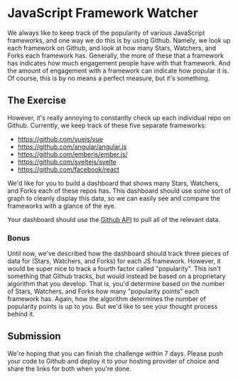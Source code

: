 # JavaScript Framework Watcher

We always like to keep track of the popularity of various JavaScript frameworks, and one way we do this is by using Github. Namely, we look up each framework on Github, and look at how many Stars, Watchers, and Forks each framework has. Generally, the more of these that a framework has indicates how much engagement people have with that framework. And the amount of engagement with a framework can indicate how popular it is. Of course, this is by no means a perfect measure, but it's something.

## The Exercise

However, it's really annoying to constantly check up each individual repo on Github. Currently, we keep track of these five separate frameworks:

* https://github.com/vuejs/vue
* https://github.com/angular/angular.js
* https://github.com/emberjs/ember.js/
* https://github.com/sveltejs/svelte
* https://github.com/facebook/react

We'd like for you to build a dashboard that shows many Stars, Watchers, and Forks each of these repos has. This dashboard should use some sort of graph to cleanly display this data, so we can easily see and compare the frameworks with a glance of the eye.

Your dashboard should use the [Github API](https://docs.github.com/en/rest) to pull all of the relevant data.

### Bonus

Until now, we've described how the dashboard should track three pieces of data for (Stars, Watchers, and Forks) for each JS framework. However, it would be super nice to track a fourth factor called "popularity". This isn't something that Github tracks, but would instead be based on a proprietary algorithm that you develop. That is, you'd determine based on the number of Stars, Watchers, and Forks how many "popularity points" each framework has. Again, how the algorithm determines the number of popularity points is up to you. But we'd like to see your thought process behind it.

## Submission

We're hoping that you can finish the challenge within 7 days. Please push your code to Github and deploy it to your hosting provider of choice and share the links for both when you're done.